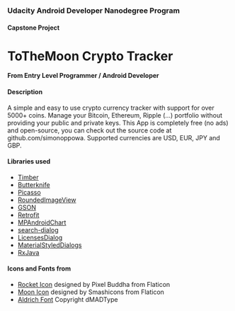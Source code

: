 ### Udacity Android Developer Nanodegree Program
#### Capstone Project
# ToTheMoon Crypto Tracker

__From Entry Level Programmer / Android Developer__

#### Description
A simple and easy to use crypto currency tracker with support for over 5000+ coins.
Manage your Bitcoin, Ethereum, Ripple (…) portfolio without providing your public and private keys.
This App is completely free (no ads) and open-source, you can check out the source code at github.com/simonoppowa.
Supported currencies are USD, EUR, JPY and GBP.

#### Libraries used
* [Timber](https://github.com/JakeWharton/timber)
* [Butterknife](https://github.com/JakeWharton/butterknife)
* [Picasso](https://github.com/square/picasso)
* [RoundedImageView](https://github.com/vinc3m1/RoundedImageView)
* [GSON](https://github.com/google/gson)
* [Retrofit](https://github.com/square/retrofit)
* [MPAndroidChart]("https://github.com/PhilJay/MPAndroidChart)
* [search-dialog](https://github.com/mirrajabi/search-dialog)
* [LicensesDialog](https://github.com/PSDev/LicensesDialog)
* [MaterialStyledDialogs](https://github.com/javiersantos/MaterialStyledDialogs)
* [RxJava](https://github.com/ReactiveX/RxJava)

#### Icons and Fonts from
* [Rocket Icon](https://www.flaticon.com/free-icon/rocket_214337) designed by Pixel Buddha from Flaticon
* [Moon Icon](https://www.flaticon.com/free-icon/moon_1137453) designed by Smashicons from Flaticon
* [Aldrich Font](https://fonts.google.com/specimen/Aldrich?selection.family=Aldrich) Copyright dMADType